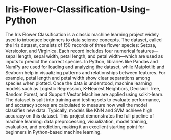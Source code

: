 # Iris-Flower-Classification-Using-Python
The Iris Flower Classification is a classic machine learning project widely used to introduce beginners to data science concepts. The dataset, called the Iris dataset, consists of 150 records of three flower species: Setosa, Versicolor, and Virginica. Each record includes four numerical features—sepal length, sepal width, petal length, and petal width—which are used as inputs to predict the correct species. In Python, libraries like Pandas and NumPy are used for loading and analyzing the dataset, while Matplotlib and Seaborn help in visualizing patterns and relationships between features. For example, petal length and petal width show clear separations among species when plotted. Once the data is understood, machine learning models such as Logistic Regression, K-Nearest Neighbors, Decision Tree, Random Forest, and Support Vector Machine are applied using scikit-learn. The dataset is split into training and testing sets to evaluate performance, and accuracy scores are calculated to measure how well the model classifies new data. Typically, models like KNN and SVM achieve high accuracy on this dataset. This project demonstrates the full pipeline of machine learning: data preprocessing, visualization, model training, evaluation, and prediction, making it an excellent starting point for beginners in Python-based machine learning.
